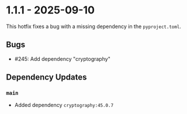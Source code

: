 # 1.1.1 - 2025-09-10
This hotfix fixes a bug with a missing dependency in the `pyproject.toml`.

## Bugs

 - #245: Add dependency "cryptography"

## Dependency Updates

### `main`
* Added dependency `cryptography:45.0.7`
